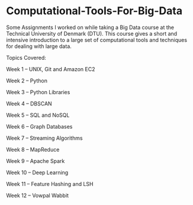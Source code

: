 # Computational-Tools-For-Big-Data
Some Assignments I worked on while taking a Big Data course at the Technical University of Denmark (DTU). 
This course gives a short and intensive introduction to a large set of computational tools and techniques for dealing with large data.

Topics Covered:

Week 1 – UNIX, Git and Amazon EC2

Week 2 – Python

Week 3 – Python Libraries

Week 4 – DBSCAN

Week 5 – SQL and NoSQL

Week 6 – Graph Databases

Week 7 – Streaming Algorithms

Week 8 – MapReduce

Week 9 – Apache Spark

Week 10 – Deep Learning

Week 11 – Feature Hashing and LSH

Week 12 – Vowpal Wabbit
